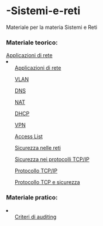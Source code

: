 # -Sistemi-e-reti
Materiale per la materia Sistemi e Reti
<h3>Materiale teorico:</h3>
<a href="./1-A_Applicazioni di rete cosa sono e come funzionano.pdf">Applicazioni di rete</a>
<li>
  <ul><a href="./1-A_Applicazioni di rete cosa sono e come funzionano.pdf">Applicazioni di rete</a></ul>
  <ul><a href="./5_VLAN.pdff">VLAN</a></ul>
  <ul><a href="./6_DNS.pdf">DNS</a></ul>
  <ul><a href="./7_NAT.pdff">NAT</a></ul>
  <ul><a href="./12_Protocollo DHCP - Copia.pdf">DHCP</a></ul>
  <ul><a href="./13_VPN.pdf">VPN</a></ul>
  <ul><a href="./14_Access_List.pdf">Access List</a></ul>
  <ul><a href="./15_La sicurezza nelle reti - Copia (2) (1).pdf">Sicurezza nelle reti</a></ul>
  <ul><a href="./16_Sicurezza_nei_protocolli_TCP-IP (1).pdf">Sicurezza nei protocolli TCP/IP</a></ul>
  <ul><a href="./17_Protocollo TCPIP (1).pdf">Protocollo TCP/IP</a></ul>
  <ul><a href="./18_Protocollo TCP e sicurezza.pdf">Protocollo TCP e sicurezza</a></ul>
</li>
<h3>Materiale pratico:</h3>
<li>
  <ul><a href="./19_SisReti3_U7_L6_Impostare_i_criteri_di_auditing.pdf">Criteri di auditing</a></ul>
</li>
